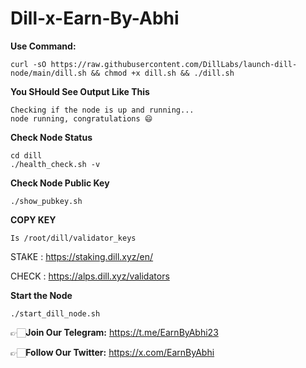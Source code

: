 # Dill-x-Earn-By-Abhi

**Use Command:**
```
curl -sO https://raw.githubusercontent.com/DillLabs/launch-dill-node/main/dill.sh && chmod +x dill.sh && ./dill.sh

```
**You SHould See Output Like This**

```
Checking if the node is up and running...
node running, congratulations 😄

```
**Check Node Status**

```
cd dill
./health_check.sh -v
```
**Check Node Public Key**
```
./show_pubkey.sh

```
**COPY KEY**
```
Is /root/dill/validator_keys

```
STAKE : https://staking.dill.xyz/en/

CHECK : https://alps.dill.xyz/validators

**Start the Node**
```
./start_dill_node.sh

```

👉🏻**Join Our Telegram:** https://t.me/EarnByAbhi23

👉🏻**Follow Our Twitter:** https://x.com/EarnByAbhi
